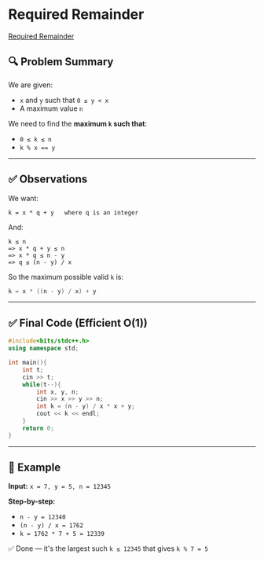# Required Remainder
[Required Remainder](https://codeforces.com/problemset/problem/1374/A)

## 🔍 Problem Summary

We are given:
- `x` and `y` such that `0 ≤ y < x`
- A maximum value `n`
  
We need to find the **maximum `k` such that**:
- `0 ≤ k ≤ n`
- `k % x == y`

---

## ✅ Observations

We want:
```
k = x * q + y   where q is an integer
```
And:
```
k ≤ n
=> x * q + y ≤ n
=> x * q ≤ n - y
=> q ≤ (n - y) / x
```

So the maximum possible valid `k` is:
```cpp
k = x * ((n - y) / x) + y
```

---

## ✅ Final Code (Efficient O(1))

```cpp
#include<bits/stdc++.h>
using namespace std;

int main(){
    int t;
    cin >> t;
    while(t--){
        int x, y, n;
        cin >> x >> y >> n;
        int k = (n - y) / x * x + y;
        cout << k << endl;
    }
    return 0;
}
```

---

## 🔁 Example

**Input:** `x = 7, y = 5, n = 12345`

**Step-by-step:**
- `n - y = 12340`
- `(n - y) / x = 1762`
- `k = 1762 * 7 + 5 = 12339`

✅ Done — it's the largest such `k ≤ 12345` that gives `k % 7 = 5`
